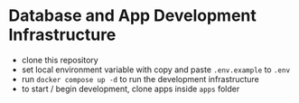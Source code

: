 # Database and App Development Infrastructure

- clone this repository
- set local environment variable with copy and paste `.env.example` to `.env`
- run `docker compose up -d` to run the development infrastructure
- to start / begin development, clone apps inside `apps` folder
